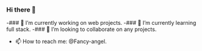 ### Hi there 👋

-###  🔭 I’m currently working on web projects.
-###  🌱 I’m currently learning full stack.
-###  👯 I’m looking to collaborate on any projects.
- 📫 How to reach me: @Fancy-angel.
